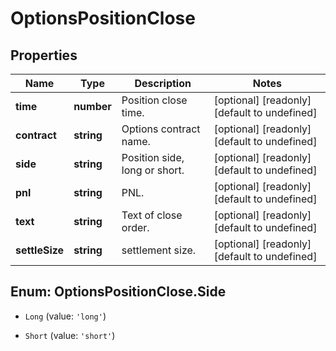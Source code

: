# OptionsPositionClose

## Properties

Name | Type | Description | Notes
------------ | ------------- | ------------- | -------------
**time** | **number** | Position close time. | [optional] [readonly] [default to undefined]
**contract** | **string** | Options contract name. | [optional] [readonly] [default to undefined]
**side** | **string** | Position side, long or short. | [optional] [readonly] [default to undefined]
**pnl** | **string** | PNL. | [optional] [readonly] [default to undefined]
**text** | **string** | Text of close order. | [optional] [readonly] [default to undefined]
**settleSize** | **string** | settlement size. | [optional] [readonly] [default to undefined]

## Enum: OptionsPositionClose.Side

* `Long` (value: `'long'`)

* `Short` (value: `'short'`)


